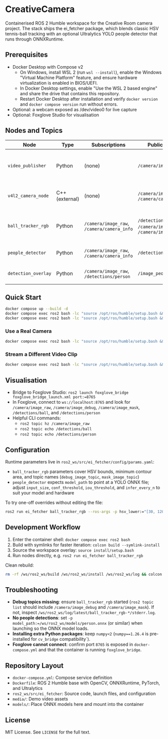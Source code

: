 # CreativeCamera

Containerised ROS 2 Humble workspace for the Creative Room camera project. The stack ships the ei_fetcher package, which blends classic HSV tennis-ball tracking with an optional Ultralytics YOLO people detector that runs through ONNXRuntime.

## Prerequisites
- Docker Desktop with Compose v2
  - On Windows, install WSL 2 (run `wsl --install`), enable the Windows "Virtual Machine Platform" feature, and ensure hardware virtualization is enabled in BIOS/UEFI.
  - In Docker Desktop settings, enable "Use the WSL 2 based engine" and share the drive that contains this repository.
  - Restart Docker Desktop after installation and verify `docker version` and `docker compose version` run without errors.
- Optional: a webcam exposed as /dev/video0 for live capture
- Optional: Foxglove Studio for visualisation

## Nodes and Topics
| Node | Type | Subscriptions | Publications | Notes |
| --- | --- | --- | --- | --- |
| `video_publisher` | Python | (none) | `/camera/image_raw` | Streams a video file (default media/sample.mp4) when use_video:=true |
| `v4l2_camera_node` | C++ (external) | (none) | `/camera/image_raw`, `/camera/camera_info` | Starts when use_video:=false and a V4L2 device is available |
| `ball_tracker_rgb` | Python | `/camera/image_raw`, `/camera/camera_info` | `/detections/ball`, `/camera/image_debug`, `/camera/image_mask` | HSV segmentation; debug image shows bounding boxes, mask is mono8 |
| `people_detector` | Python | `/camera/image_raw`, `/camera/camera_info` | `/detections/person` | Provide a YOLO .onnx model path for detections |
| `detection_overlay` | Python | `/camera/image_raw`, `/detections/person` | `/image_people_debug` | Optional overlay of people detections on RGB frames |

## Quick Start
```bash
docker compose up --build -d
docker compose exec ros2 bash -lc "source /opt/ros/humble/setup.bash && cd /ws/ros2_ws && colcon build"
docker compose exec ros2 bash -lc "source /opt/ros/humble/setup.bash && source /ws/ros2_ws/install/setup.bash && ros2 launch ei_fetcher camera_and_detectors.launch.py"
```

### Use a Real Camera
```bash
docker compose exec ros2 bash -lc "source /opt/ros/humble/setup.bash && source /ws/ros2_ws/install/setup.bash && ros2 launch ei_fetcher camera_and_detectors.launch.py use_video:=false video_device:=/dev/video0"
```

### Stream a Different Video Clip
```bash
docker compose exec ros2 bash -lc "source /opt/ros/humble/setup.bash && source /ws/ros2_ws/install/setup.bash && ros2 launch ei_fetcher camera_and_detectors.launch.py video_path:=/ws/ros2_ws/media/your_video.mp4"
```

## Visualisation
- Bridge to Foxglove Studio: `ros2 launch foxglove_bridge foxglove_bridge_launch.xml port:=8765`
- In Foxglove, connect to `ws://localhost:8765` and look for `/camera/image_raw`, `/camera/image_debug`, `/camera/image_mask`, `/detections/ball`, and `/detections/person`
- Helpful CLI commands:
  - `ros2 topic hz /camera/image_raw`
  - `ros2 topic echo /detections/ball`
  - `ros2 topic echo /detections/person`

## Configuration
Runtime parameters live in `ros2_ws/src/ei_fetcher/config/params.yaml`:
- `ball_tracker_rgb` parameters cover HSV bounds, minimum contour area, and topic names (`debug_image_topic`, `mask_image_topic`)
- `people_detector` expects `model_path` to point at a YOLO ONNX file; adjust `input_size`, `conf_threshold`, `iou_threshold`, and `infer_every_n` to suit your model and hardware

To try one-off overrides without editing the file:
```bash
ros2 run ei_fetcher ball_tracker_rgb --ros-args -p hsv_lower:="[30, 120, 120]" -p hsv_upper:="[52, 255, 255]"
```

## Development Workflow
1. Enter the container shell: `docker compose exec ros2 bash`
2. Build with symlinks for faster iteration: `colcon build --symlink-install`
3. Source the workspace overlay: `source install/setup.bash`
4. Run nodes directly, e.g. `ros2 run ei_fetcher ball_tracker_rgb`

Clean rebuild:
```bash
rm -rf /ws/ros2_ws/build /ws/ros2_ws/install /ws/ros2_ws/log && colcon build
```

## Troubleshooting
- **Debug topics missing**: ensure `ball_tracker_rgb` started (`ros2 topic list` should include `/camera/image_debug` and `/camera/image_mask`). If not, inspect `/ws/ros2_ws/log/latest/ball_tracker_rgb-*/stderr.log`.
- **No people detections**: set `-p model_path:=/ws/ros2_ws/models/person.onnx` (or similar) when launching so the ONNX model loads.
- **Installing extra Python packages**: keep `numpy<2` (`numpy==1.26.4` is pre-installed for `cv_bridge` compatibility`).
- **Foxglove cannot connect**: confirm port `8765` is exposed in `docker-compose.yml` and that the container is running `foxglove_bridge`.

## Repository Layout
- `docker-compose.yml`: Compose service definition
- `Dockerfile`: ROS 2 Humble base with OpenCV, ONNXRuntime, PyTorch, and Ultralytics
- `ros2_ws/src/ei_fetcher`: Source code, launch files, and configuration
- `media/`: Demo video assets
- `models/`: Place ONNX models here and mount into the container

## License
MIT License. See `LICENSE` for the full text.

